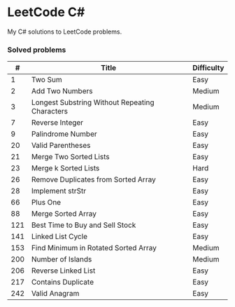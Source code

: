 # LeetCode C#
My C# solutions to LeetCode problems.

### Solved problems

| #    | Title                                             | Difficulty |
| ---- | ------------------------------------------------- | ---------- |
| 1    | Two Sum                                           | Easy       |
| 2    | Add Two Numbers                                   | Medium     |
| 3    | Longest Substring Without Repeating Characters    | Medium     |
| 7    | Reverse Integer                                   | Easy       |
| 9    | Palindrome Number                                 | Easy       |
| 20   | Valid Parentheses                                 | Easy       |
| 21   | Merge Two Sorted Lists                            | Easy       |
| 23   | Merge k Sorted Lists                              | Hard       |
| 26   | Remove Duplicates from Sorted Array               | Easy       |
| 28   | Implement strStr                                  | Easy       |
| 66   | Plus One                                          | Easy       |
| 88   | Merge Sorted Array                                | Easy       |
| 121  | Best Time to Buy and Sell Stock                   | Easy       |
| 141  | Linked List Cycle                                 | Easy       |
| 153  | Find Minimum in Rotated Sorted Array              | Medium     |
| 200  | Number of Islands                                 | Medium     |
| 206  | Reverse Linked List                               | Easy       |
| 217  | Contains Duplicate                                | Easy       |
| 242  | Valid Anagram                                     | Easy       |
